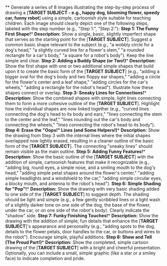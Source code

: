 ** Generate a series of 8 images illustrating the step-by-step process of drawing a [**TARGET SUBJECT - e.g., happy dog, blooming flower, speedy car, funny robot**] using a simple, cartoonish style suitable for teaching children. Each image should clearly depict one of the following steps, labeled with the step number (e.g., "Step 1:", "Step 2:"):
**Step 1: The Funny First Shape!***   **Description:** Show a single, basic, slightly imperfect shape that serves as the starting point for the [**TARGET SUBJECT**]. Suggest a common basic shape relevant to the subject (e.g., "a wobbly circle for a dog's head," "a slightly curved line for a flower's stem," "a rounded rectangle for a car's body," "a square for a robot's body"). Keep the line simple and clear.
**Step 2: Adding a Buddy Shape (or Two!)***   **Description:** Show the first shape with one or two additional simple shapes that build upon it to create the basic form of the [**TARGET SUBJECT**] (e.g., "adding a bigger oval for the dog's body and two floppy ear shapes," "adding a circle for the flower's center and a leaf shape," "adding circles for the car's wheels," "adding a rectangle for the robot's head"). Illustrate how these shapes connect or overlap.
**Step 3: Sneaky Lines for Connections!***   **Description:** Show the combined shapes with simple, light lines connecting them to form a more cohesive outline of the [**TARGET SUBJECT**]. Highlight how the individual shapes are now linked together (e.g., "curved lines connecting the dog's head to its body and ears," "lines connecting the stem to the center and the leaf," "lines rounding out the car's body and connecting the wheels," "lines connecting the robot's head to its body").
**Step 4: Erase the "Oops!" Lines (and Some Helpers!)***   **Description:** Show the drawing from Step 3 with the internal lines where the initial shapes overlapped now lightly erased, resulting in a cleaner outline of the basic form of the [**TARGET SUBJECT**]. The connecting "sneaky lines" should remain visible as the main outline.
**Step 5: Adding Funny Features!***   **Description:** Show the basic outline of the [**TARGET SUBJECT**] with the addition of simple, cartoonish features that make it recognizable (e.g., "adding big, round eyes, a simple nose, and a smiling mouth to the dog's head," "adding simple petal shapes around the flower's center," "adding simple headlights and a windshield to the car," "adding simple circular eyes, a blocky mouth, and antenna to the robot's head").
**Step 6: Simple Shading for "Pop"!***   **Description:** Show the drawing with very basic shading added to one side of the [**TARGET SUBJECT**] to suggest depth. The shading should be light and simple (e.g., a few gently scribbled lines or a light wash of a slightly darker tone on one side of the dog, the base of the flower, under the car, or on one side of the robot's body). Clearly indicate the "shadow" side.
**Step 7: Funky Finishing Touches!***   **Description:** Show the drawing with the addition of simple, fun details that enhance the [**TARGET SUBJECT**]'s appearance and personality (e.g., "adding spots to the dog, details to the flower petals, door handles to the car, or buttons and wires to the robot"). Encourage simple, playful additions.
**Step 8: Show and Tell (The Proud Part!)***   **Description:** Show the completed, simple cartoon drawing of the [**TARGET SUBJECT**] with a bright and cheerful presentation. Optionally, you can include a small, simple graphic (like a star or a smiley face) to indicate completion and pride.
